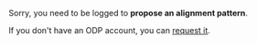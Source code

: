 Sorry, you need to be logged to __propose an alignment pattern__. 


If you don't have an ODP account, you can [request it](http://ontologydesignpatterns.org/wiki/Special:RequestAccount "Special:RequestAccount").